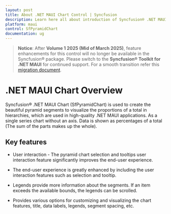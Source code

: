 ```yaml
---
layout: post
title: About .NET MAUI Chart Control | Syncfusion
description: Learn here all about introduction of Syncfusion® .NET MAUI Chart(SfPyramidChart) control with key features and more.
platform: maui
control: SfPyramidChart
documentation: ug
---
```


> **Notice**: After **Volume 1 2025 (Mid of March 2025)**, feature enhancements for this control will no longer be available in the Syncfusion® package. Please switch to the **Syncfusion® Toolkit for .NET MAUI** for continued support. For a smooth transition refer this [migration document](https://help.syncfusion.com/maui-toolkit/migration).

# .NET MAUI Chart Overview

Syncfusion® .NET MAUI Chart (SfPyramidChart) is used to create the beautiful pyramid segments to visualize the proportions of a total in hierarchies, which are used in high-quality .NET MAUI applications. As a single series chart without an axis. Data is shown as percentages of a total (The sum of the parts makes up the whole).

## Key features

* User interaction - The pyramid chart selection and tooltips user interaction feature significantly improves the end-user experience.

* The end-user experience is greatly enhanced by including the user interaction features such as selection and tooltip.

* Legends provide more information about the segments. If an item exceeds the available bounds, the legends can be scrolled.

* Provides various options for customizing and visualizing the chart features, title, data labels, legends, segment spacing, etc.
